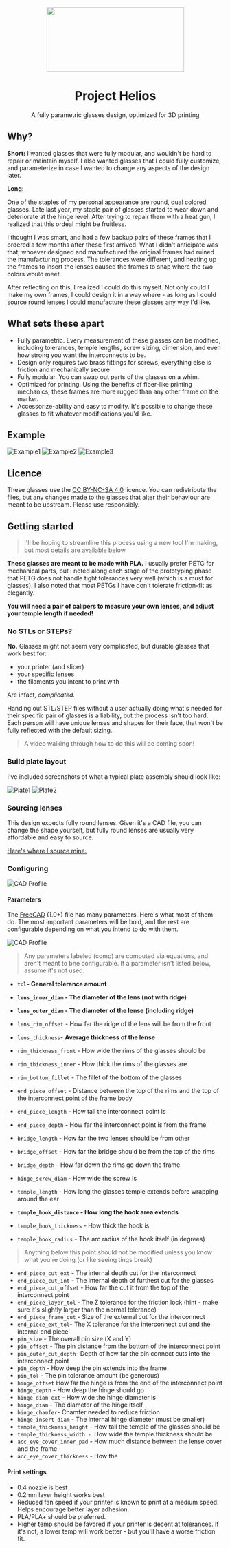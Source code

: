 <div align="center">
  <img width=320" height="150" src="docs/front.png" />
  <br>
  <h1>Project Helios</h1>
  <p>A fully parametric glasses design, optimized for 3D printing</p>
</div>

## Why?

**Short:** I wanted glasses that were fully modular, and wouldn't be hard to repair or maintain myself. I also wanted glasses that I could fully customize, and parameterize in case I wanted to change any aspects of the design later.

**Long:**

One of the staples of my personal appearance are round, dual colored glasses. Late last year, my staple pair of glasses started to wear down and deteriorate at the hinge level. After trying to repair them with a heat gun, I realized that this ordeal might be fruitless.

I thought I was smart, and had a few backup pairs of these frames that I ordered a few months after these first arrived. What I didn't anticipate was that, whoever designed and manufactured the original frames had ruined the manufacturing process. The tolerances were different, and heating up the frames to insert the lenses caused the frames to snap where the two colors would meet.

After reflecting on this, I realized I could do this myself. Not only could I make my own frames, I could design it in a way where - as long as I could source round lenses I could manufacture these glasses any way I'd like.

## What sets these apart

- Fully parametric. Every measurement of these glasses can be modified, including tolerances, temple lengths, screw sizing, dimension, and even how strong you want the interconnects to be.
- Design only requires two brass fittings for screws, everything else is friction and mechanically secure
- Fully modular. You can swap out parts of the glasses on a whim.
- Optimized for printing. Using the benefits of fiber-like printing mechanics, these frames are more rugged than any other frame on the marker.
- Accessorize-ability and easy to modify. It's possible to change these glasses to fit whatever modifications you'd like.

## Example

![Example1](./docs/v3-example.jpg)
![Example2](./docs/v3-example2.jpg)
![Example3](./docs/v3-example3.jpg)

## Licence

These glasses use the [CC BY-NC-SA 4.0](https://creativecommons.org/licenses/by-nc-sa/4.0/deed.en) licence. You can redistribute the files, but any changes made to the glasses that alter their behaviour are meant to be upstream. Please use responsibly.

## Getting started

> I'll be hoping to streamline this process using a new tool I'm making, but most details are available below

**These glasses are meant to be made with PLA.** I usually prefer PETG for mechanical parts, but I noted along each stage of the prototyping phase that PETG does not handle tight tolerances very well (which is a must for glasses). I also noted that most PETGs I have don't tolerate friction-fit as elegantly.

**You will need a pair of calipers to measure your own lenses, and adjust your temple length if needed!**

### No STLs or STEPs?

**No.** Glasses might not seem very complicated, but durable glasses that work best for:

- your printer (and slicer)
- your specific lenses
- the filaments you intent to print with

Are infact, _complicated._

Handing out STL/STEP files without a user actually doing what's needed for their specific pair of glasses is a liability, but the process isn't too hard. Each person will have unique lenses and shapes for their face, that won't be fully reflected with the default sizing.

> A video walking through how to do this will be coming soon!

### Build plate layout

I've included screenshots of what a typical plate assembly should look like:

![Plate1](./docs/v3-plate1.png)
![Plate2](./docs/v3-plate2.png)

### Sourcing lenses

This design expects fully round lenses. Given it's a CAD file, you can change the shape yourself, but fully round lenses are usually very affordable and easy to source.

[Here's where I source mine.](https://www.kits.ca/glasses/GL00474/Hagglund.html)

### Configuring

![CAD Profile](./docs/v3-profile.png)

#### Parameters

The [FreeCAD](https://www.freecad.org/) (1.0+) file has many parameters. Here's what most of them do. The most important parameters will be bold, and the rest are configurable depending on what you intend to do with them.

![CAD Profile](./docs/v3-params.png)

> Any parameters labeled (comp) are computed via equations, and aren't meant to bne configurable. If a parameter isn't listed below, assume it's not used.

- **`tol`- General tolerance amount**
- **`lens_inner_diam` - The diameter of the lens (not with ridge)**
- **`lens_outer_diam` - The diameter of the lense (including ridge)**
- `lens_rim_offset` - How far the ridge of the lens will be from the front
- `lens_thickness`- **Average thickness of the lense**
- `rim_thickness_front` - How wide the rims of the glasses should be
- `rim_thickness_inner` - How thick the rims of the glasses are
- `rim_bottom_fillet` - The fillet of the bottom of the glasses
- `end_piece_offset` - Distance between the top of the rims and the top of the interconnect point of the frame body
- `end_piece_length` - How tall the interconnect point is
- `end_piece_depth` - How far the interconnect point is from the frame

- `bridge_length` - How far the two lenses should be from other
- `bridge_offset` - How far the bridge should be from the top of the rims
- `bridge_depth` - How far down the rims go down the frame
- `hinge_screw_diam` - How wide the screw is
- `temple_length` - How long the glasses temple extends before wrapping around the ear
- **`temple_hook_distance` - How long the hook area extends**
- `temple_hook_thickness` - How thick the hook is
- `temple_hook_radius` - The arc radius of the hook itself (in degrees)

> Anything below this point should not be modified unless you know what you're doing (or like seeing tings break)

- `end_piece_cut_ext` - The internal depth cut for the interconnect
- `end_piece_cut_int` - The internal depth of furthest cut for the glasses
- `end_piece_cut_offset` - How far the cut it from the top of the interconnect point
- `end_piece_layer_tol` - The Z tolerance for the friction lock (hint - make sure it's slightly larger than the normal tolerance)
- `end_piece_frame_cut` - Size of the external cut for the interconnect
- `end_piece_ext_tol`- The X tolerance for the interconnect cut and the internal end piece`
- `pin_size` - The overall pin size (X and Y)
- `pin_offset` - The pin distance from the bottom of the interconnect point
- `pin_outer_cut_depth`- Depth of how far the pin connect cuts into the interconnect point
- `pin_depth` - How deep the pin extends into the frame
- `pin_tol` - The pin tolerance amount (be generous)
- `hinge_offset` How far the hinge is from the end of the interconnect point
- `hinge_depth` - How deep the hinge should go
- `hinge_diam_ext` - How wide the hinge diameter is
- `hinge_diam` - The diameter of the hinge itself
- `hinge_chamfer`- Chamfer needed to reduce friction
- `hinge_insert_diam` - The internal hinge diameter (must be smaller)
- `temple_thickness_height` - How tall the temple of the glasses should be
- `temple_thickness_width - `How wide the temple thickness should be
- `acc_eye_cover_inner_pad` - How much distance between the lense cover and the frame
- `acc_eye_cover_thickness` - How the

#### Print settings

- 0.4 nozzle is best
- 0.2mm layer height works best
- Reduced fan speed if your printer is known to print at a medium speed. Helps encourage better layer adhesion.
- PLA/PLA+ should be preferred.
- Higher temp should be favored if your printer is decent at tolerances. If it's not, a lower temp will work better - but you'll have a worse friction fit.

